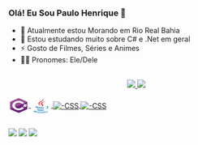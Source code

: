 ### Olá! Eu Sou Paulo Henrique 👋

- 🚩 Atualmente estou Morando em Rio Real Bahia
- 🌱 Estou estudando muito sobre C# e .Net em geral
- ⚡ Gosto de Filmes, Séries e Animes
- 🙋‍♂️ Pronomes: Ele/Dele

 <br>
 <div align="center">
  <a href="https://github.com/paulohpps">
  <img height="140em" title_color="#ffffff" src="https://github-readme-stats.vercel.app/api?username=paulohpps&show_icons=true&theme=dark&include_all_commits=true&count_private=true"/>
  <img height="140em" src="https://github-readme-stats.vercel.app/api/top-langs/?username=paulohpps&layout=compact&langs_count=7&theme=dark"/>
</div>
  
<div style="display: inline_block"><br>
  <img align="center" alt="-HTML" height="30" width="40" src="https://raw.githubusercontent.com/devicons/devicon/master/icons/csharp/csharp-original.svg">
  <img align="center" alt="-CSS" height="30" width="40" src="https://raw.githubusercontent.com/devicons/devicon/master/icons/java/java-original.svg">
  <img align="center" alt="-CSS" height="30" width="40" src="https://cdn.jsdelivr.net/gh/devicons/devicon/icons/dot-net/dot-net-original-wordmark.svg">
  <img align="center" alt="-CSS" height="30" width="40" src="https://cdn.jsdelivr.net/gh/devicons/devicon/icons/visualstudio/visualstudio-plain.svg">

  ##
  
  <div> 
   <a href="https://https://twitter.com/PauloHsBR" target="_blank"><img src="https://img.shields.io/badge/Twitter-1DA1F2?style=for-the-badge&logo=twitter&logoColor=white" target="_blank"></a>
  <a href = "mailto:paulohpps13@gmail.com"><img src="https://img.shields.io/badge/-Gmail-%23333?style=for-the-badge&logo=gmail&logoColor=white" target="_blank"></a>
  <a href="https://www.linkedin.com/in/paulo-henrique-pereira-pires-da-silva-9636b521a/" target="_blank"><img src="https://img.shields.io/badge/-LinkedIn-%230077B5?style=for-the-badge&logo=linkedin&logoColor=white" target="_blank"></a> 
 
</div>

